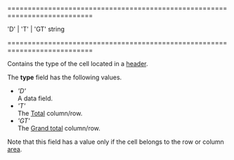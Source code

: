 <!--**
/*-------------------------------------------
    Auto-generated file. Do not modify.
-------------------------------------------

**-->
===========================================================================
<!--acceptValues-->'D' | 'T' | 'GT'<!--/acceptValues-->
<!--type-->string<!--/type-->
===========================================================================

<!--shortDescription-->
Contains the type of the cell located in a [header](/Documentation/Guide/Widgets/PivotGrid/Visual_Elements/#Headers).
<!--/shortDescription-->

<!--fullDescription-->
The **type** field has the following values.

- *'D'*  
    A data field.
- *'T'*  
    The [Total](/Documentation/Guide/Widgets/PivotGrid/Visual_Elements/#Totals) column/row.
- *'GT'*  
    The [Grand total](/Documentation/Guide/Widgets/PivotGrid/Visual_Elements/#Totals) column/row.

Note that this field has a value only if the cell belongs to the row or column [area](/Documentation/Guide/Widgets/PivotGrid/Fields_and_Areas/#Areas).
<!--/fullDescription-->